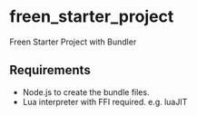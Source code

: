 # freen_starter_project
Freen Starter Project with Bundler

## Requirements
- Node.js to create the bundle files.
- Lua interpreter with FFI required. e.g. luaJIT
